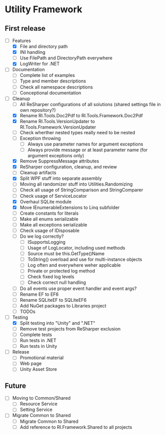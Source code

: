 # Utility Framework

## First release

- [ ] Features
  - [X] File and directory path
  - [X] INI handling
  - [ ] Use FilePath and DirectoryPath everywhere
  - [X] LogWriter for .NET
- [ ] Documentation
  - [ ] Complete list of examples
  - [ ] Type and member descriptions
  - [ ] Check all namespace descriptions
  - [ ] Conceptional documentation
- [ ] Cleanup
  - [ ] All ReSharper configurations of all solutions (shared settings file in own repository?)
  - [X] Rename RI.Tools.Doc2Pdf to RI.Tools.Framework.Doc2Pdf
  - [X] Rename RI.Tools.VersionUpdater to RI.Tools.Framework.VersionUpdater
  - [ ] Check wherther nested types really need to be nested
  - [ ] Exception throwing
    - [ ] Always use parameter names for argument exceptions
    - [ ] Always provide message or at least parameter name (for argument exceptions only)
  - [X] Remove SuppressMessage attributes
  - [X] ReSharper configuration, cleanup, and review
  - [ ] Cleanup artifacts
  - [X] Split WPF stuff into separate assembly
  - [ ] Moving all randomizer stuff into Utilities.Randomizing
  - [ ] Check all usage of StringComparison and StringComparer
  - [ ] Check usage of ServiceLocator
  - [X] Overhaul SQLite module
  - [X] Move IEnumerableExtensions to Linq subfolder
  - [ ] Create constants for literals
  - [ ] Make all enums serializable
  - [ ] Make all exceptions serializable
  - [ ] Check usage of IDisposable
  - [ ] Do we log correctly?
    - [ ] ISupportsLogging
    - [ ] Usage of LogLocator, including used methods
    - [ ] Source must be this.GetType()Name
    - [ ] ToString() overload and use for multi-instance objects
    - [ ] Log often and everywhere weher applicable
    - [ ] Private or protected log method
    - [ ] Check fixed log levels
    - [ ] Check correct null handling
  - [ ] Do all events use proper event handler and event args?
  - [ ] Rename EF to EF6
  - [ ] Rename SQLiteEF to SQLiteEF6
  - [ ] Add NuGet packages to Libraries project
  - [ ] TODOs
- [ ] Testing
  - [X] Split testing into "Unity" and ".NET"
  - [ ] Remove test projects from ReSharper exclusion
  - [ ] Complete tests
  - [ ] Run tests in .NET
  - [ ] Run tests in Unity
- [ ] Release
  - [ ] Promotional material
  - [ ] Web page
  - [ ] Unity Asset Store

## Future

- [ ] Moving to Common/Shared
  - [ ] Resource Service
  - [ ] Setting Service
- [ ] Migrate Common to Shared
  - [ ] Migrate Common to Shared
  - [ ] Add reference to RI.Framework.Shared to all projects
